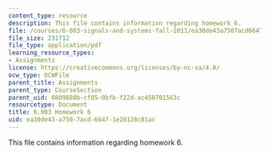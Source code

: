 ```yaml
---
content_type: resource
description: This file contains information regarding homework 6.
file: /courses/6-003-signals-and-systems-fall-2011/ea30de43a7507acd66471e20128c81ac_MIT6_003F11_hw06.pdf
file_size: 231712
file_type: application/pdf
learning_resource_types:
- Assignments
license: https://creativecommons.org/licenses/by-nc-sa/4.0/
ocw_type: OCWFile
parent_title: Assignments
parent_type: CourseSection
parent_uid: 0809880b-cf05-0bfb-f22d-ac450701563c
resourcetype: Document
title: 6.003 Homework 6
uid: ea30de43-a750-7acd-6647-1e20128c81ac
---
```

This file contains information regarding homework 6.